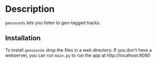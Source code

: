 Description
===========
``geosounds`` lets you listen to geo-tagged tracks.

Installation
------------
To install ``geosounds`` drop the files in a web directory.
If you don't have a webserver, you can run ``main.py`` to run the app at http://localhost:8080
